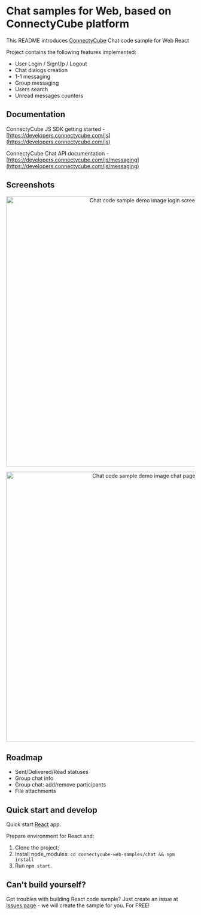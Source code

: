 # Chat samples for Web, based on ConnectyCube platform

This README introduces [ConnectyCube](https://connectycube.com) Chat code sample for Web React

Project contains the following features implemented:

- User Login / SignUp / Logout
- Chat dialogs creation
- 1-1 messaging
- Group messaging
- Users search
- Unread messages counters


## Documentation

ConnectyCube JS SDK getting started  - [https://developers.connectycube.com/js](https://developers.connectycube.com/js)

ConnectyCube Chat API documentation - [https://developers.connectycube.com/js/messaging](https://developers.connectycube.com/js/messaging)

## Screenshots

<p align="center">
<img src="https://developers.connectycube.com/docs/_images/code_samples/javascript/js_codesample_chat_chat-v2.png" width="720" alt="Chat code sample demo image login screen">
</p>

<p align="center">
<img src="https://developers.connectycube.com/docs/_images/code_samples/javascript/js_codesample_chat_chat.png" width="720" alt="Chat code sample demo image chat page">
</p>



## Roadmap

- Sent/Delivered/Read statuses
- Group chat info
- Group chat: add/remove participants
- File attachments

## Quick start and develop

Quick start [React](https://reactjs.org/docs/getting-started.html) app.

Prepare environment for React and:

1. Clone the project;
2. Install node_modules: `cd connectycube-web-samples/chat && npm install`
3. Run `npm start`.

## Can't build yourself?

Got troubles with building React code sample? Just create an issue at [Issues page](https://github.com/ConnectyCube/connectycube-web-samples/issues) - we will create the sample for you. For FREE!
